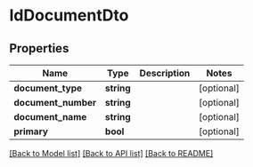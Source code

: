 # IdDocumentDto

## Properties
Name | Type | Description | Notes
------------ | ------------- | ------------- | -------------
**document_type** | **string** |  | [optional] 
**document_number** | **string** |  | [optional] 
**document_name** | **string** |  | [optional] 
**primary** | **bool** |  | [optional] 

[[Back to Model list]](../README.md#documentation-for-models) [[Back to API list]](../README.md#documentation-for-api-endpoints) [[Back to README]](../README.md)

